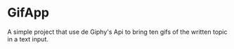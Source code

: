 # GifApp

A simple project that use de Giphy's Api to bring ten gifs of the written topic in a text input.